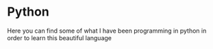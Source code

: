 # Python
Here you can find some of what I have been programming in python in order to learn this beautiful language
